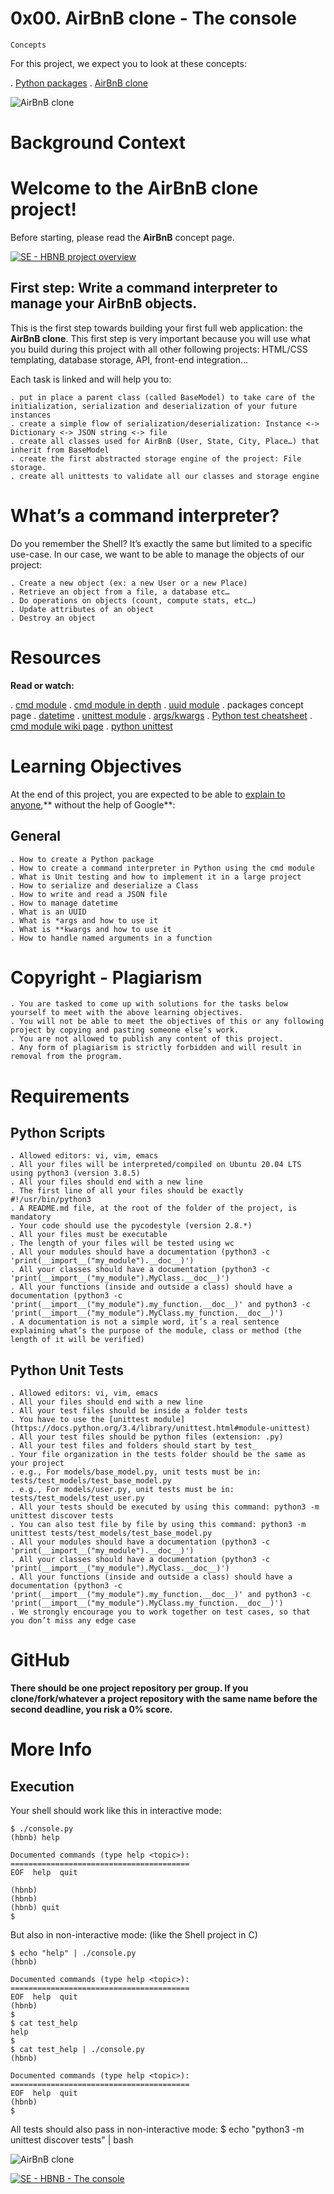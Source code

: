 # 0x00. AirBnB clone - The console

```
Concepts
```
For this project, we expect you to look at these concepts:

. [Python packages](https://intranet.alxswe.com/concepts/66)
. [AirBnB clone](https://intranet.alxswe.com/concepts/74)

![AirBnB clone](https://s3.amazonaws.com/alx-intranet.hbtn.io/uploads/medias/2018/6/65f4a1dd9c51265f49d0.png?X-Amz-Algorithm=AWS4-HMAC-SHA256&X-Amz-Credential=AKIARDDGGGOUSBVO6H7D%2F20230310%2Fus-east-1%2Fs3%2Faws4_request&X-Amz-Date=20230310T124943Z&X-Amz-Expires=86400&X-Amz-SignedHeaders=host&X-Amz-Signature=4388b1671c31de16681aa6c6bd4c7889340622d664bae34458c76d5f6ccde4cd)

# Background Context

# Welcome to the AirBnB clone project!

Before starting, please read the **AirBnB** concept page.

[![SE - HBNB project overview](https://img.youtube.com/vi/XRH_8w1DEGI/maxresdefault.jpg)](https://www.youtube.com/watch?v=XRH_8w1DEGI)

## First step: Write a command interpreter to manage your AirBnB objects.

This is the first step towards building your first full web application: the **AirBnB clone**. This first step is very important because you will use what you build during this project with all other following projects: HTML/CSS templating, database storage, API, front-end integration… 

Each task is linked and will help you to:

	. put in place a parent class (called BaseModel) to take care of the initialization, serialization and deserialization of your future instances
	. create a simple flow of serialization/deserialization: Instance <-> Dictionary <-> JSON string <-> file
	. create all classes used for AirBnB (User, State, City, Place…) that inherit from BaseModel
	. create the first abstracted storage engine of the project: File storage. 
	. create all unittests to validate all our classes and storage engine

# What’s a command interpreter?

Do you remember the Shell? It’s exactly the same but limited to a specific use-case. In our case, we want to be able to manage the objects of our project:

	. Create a new object (ex: a new User or a new Place)
	. Retrieve an object from a file, a database etc…
	. Do operations on objects (count, compute stats, etc…)
	. Update attributes of an object
	. Destroy an object

# Resources

**Read or watch:**

. [cmd module](https://docs.python.org/3.8/library/cmd.html)
. [cmd module in depth](http://pymotw.com/2/cmd/)
. [uuid module](https://docs.python.org/3.8/library/uuid.html)
. packages concept page
. [datetime](https://docs.python.org/3.8/library/datetime.html)
. [unittest module](https://docs.python.org/3.8/library/unittest.html#module-unittest)
. [args/kwargs](https://yasoob.me/2013/08/04/args-and-kwargs-in-python-explained/)
. [Python test cheatsheet](https://www.pythonsheets.com/notes/python-tests.html)
. [cmd module wiki page](https://wiki.python.org/moin/CmdModule)
. [python unittest](https://realpython.com/python-testing/)

# Learning Objectives

At the end of this project, you are expected to be able to [explain to anyone](https://fs.blog/feynman-learning-technique/),** without the help of Google**:


## General
        
	. How to create a Python package
	. How to create a command interpreter in Python using the cmd module
	. What is Unit testing and how to implement it in a large project
	. How to serialize and deserialize a Class
	. How to write and read a JSON file
	. How to manage datetime
	. What is an UUID
	. What is *args and how to use it
	. What is **kwargs and how to use it
	. How to handle named arguments in a function

# Copyright - Plagiarism

	. You are tasked to come up with solutions for the tasks below yourself to meet with the above learning objectives.
	. You will not be able to meet the objectives of this or any following project by copying and pasting someone else’s work. 
	. You are not allowed to publish any content of this project.
	. Any form of plagiarism is strictly forbidden and will result in removal from the program.

# Requirements

## Python Scripts

	. Allowed editors: vi, vim, emacs
	. All your files will be interpreted/compiled on Ubuntu 20.04 LTS using python3 (version 3.8.5)
	. All your files should end with a new line
	. The first line of all your files should be exactly #!/usr/bin/python3
	. A README.md file, at the root of the folder of the project, is mandatory
	. Your code should use the pycodestyle (version 2.8.*)
	. All your files must be executable
	. The length of your files will be tested using wc
	. All your modules should have a documentation (python3 -c 'print(__import__("my_module").__doc__)')
	. All your classes should have a documentation (python3 -c 'print(__import__("my_module").MyClass.__doc__)')
	. All your functions (inside and outside a class) should have a documentation (python3 -c 'print(__import__("my_module").my_function.__doc__)' and python3 -c 'print(__import__("my_module").MyClass.my_function.__doc__)')
	. A documentation is not a simple word, it’s a real sentence explaining what’s the purpose of the module, class or method (the length of it will be verified)

## Python Unit Tests

	. Allowed editors: vi, vim, emacs
	. All your files should end with a new line
	. All your test files should be inside a folder tests
	. You have to use the [unittest module](https://docs.python.org/3.4/library/unittest.html#module-unittest)
	. All your test files should be python files (extension: .py)
	. All your test files and folders should start by test_
	. Your file organization in the tests folder should be the same as your project
	. e.g., For models/base_model.py, unit tests must be in: tests/test_models/test_base_model.py
	. e.g., For models/user.py, unit tests must be in: tests/test_models/test_user.py
	. All your tests should be executed by using this command: python3 -m unittest discover tests
	. You can also test file by file by using this command: python3 -m unittest tests/test_models/test_base_model.py
	. All your modules should have a documentation (python3 -c 'print(__import__("my_module").__doc__)')
	. All your classes should have a documentation (python3 -c 'print(__import__("my_module").MyClass.__doc__)')
	. All your functions (inside and outside a class) should have a documentation (python3 -c 'print(__import__("my_module").my_function.__doc__)' and python3 -c 'print(__import__("my_module").MyClass.my_function.__doc__)')
	. We strongly encourage you to work together on test cases, so that you don’t miss any edge case

# GitHub

**There should be one project repository per group. If you clone/fork/whatever a project repository with the same name before the second deadline, you risk a 0% score.**

# More Info

## Execution

Your shell should work like this in interactive mode:

```
$ ./console.py
(hbnb) help

Documented commands (type help <topic>):
========================================
EOF  help  quit

(hbnb) 
(hbnb) 
(hbnb) quit
$
```
But also in non-interactive mode: (like the Shell project in C)

```
$ echo "help" | ./console.py
(hbnb)

Documented commands (type help <topic>):
========================================
EOF  help  quit
(hbnb) 
$
$ cat test_help
help
$
$ cat test_help | ./console.py
(hbnb)

Documented commands (type help <topic>):
========================================
EOF  help  quit
(hbnb) 
$
```
All tests should also pass in non-interactive mode: $ echo "python3 -m unittest discover tests" | bash

![AirBnB clone](https://s3.amazonaws.com/alx-intranet.hbtn.io/uploads/medias/2018/6/815046647d23428a14ca.png?X-Amz-Algorithm=AWS4-HMAC-SHA256&X-Amz-Credential=AKIARDDGGGOUSBVO6H7D%2F20230310%2Fus-east-1%2Fs3%2Faws4_request&X-Amz-Date=20230310T124943Z&X-Amz-Expires=86400&X-Amz-SignedHeaders=host&X-Amz-Signature=277655f5bdb4ea0fbdf9fe1586adeaf5f36eb45beeaab65f4d76de26260610de)


[![SE - HBNB - The console](https://img.youtube.com/vi/1mAC9x3aixE/maxresdefault.jpg)](https://www.youtube.com/watch?v=1mAC9x3aixE)

